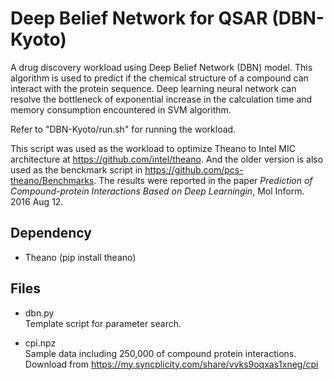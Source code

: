 Deep Belief Network for QSAR (DBN-Kyoto)
========================================

A drug discovery workload using Deep Belief Network (DBN) model.
This algorithm is used to predict if the chemical structure of a compound
can interact with the protein sequence. Deep learning neural network can
resolve the bottleneck of exponential increase in the calculation time
and memory consumption encountered in SVM algorithm.

Refer to "DBN-Kyoto/run.sh" for running the workload.

This script was used as the workload to optimize 
Theano to Intel MIC architecture at https://github.com/intel/theano.
And the older version is also used as 
the benckmark script in https://github.com/pcs-theano/Benchmarks.
The results were reported in the paper 
_Prediction of Compound-protein Interactions Based on Deep Learningin_, Mol Inform. 2016 Aug 12.

Dependency
----------

- Theano (pip install theano)

Files
-----

- dbn.py  
Template script for parameter search.

- cpi.npz  
Sample data including 250,000 of compound protein interactions.  
Download from https://my.syncplicity.com/share/vvks9oqxas1xneg/cpi
